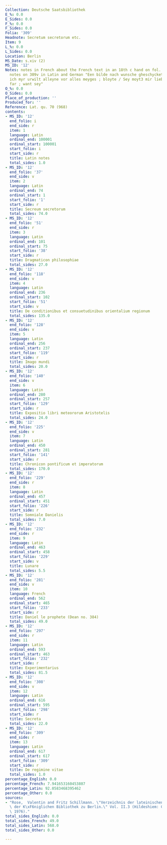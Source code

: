```yaml
---
Collection: Deutsche Saatsbibliothek
E_%: 0.0
E_Sides: 0.0
F_%: 0.0
F_Sides: 0.0
Folia: '309'
Headnote: Secretum secretorum etc.
Item: 9
L_%: 0.0
L_Sides: 0.0
Location: Berlin
MS_Date: s.xiv (2)
MS_ID: '12'
Notes: notes in French about the French text in an 18th c hand on fol. 232v; medieval
  notes on 309v in Latin and German "Een bilde nach wunsche gheschycket ghar \ hab
  ich myr urwilt alleyne vor alles meyges ; bloyte / Sey moyt3 mir lieben war ich
  far ; want sey"
O_%: 0.0
O_Sides: 0.0
Place_of_production: ''
Produced_for: ''
Reference: Lat. qu. 70 (968)
contents:
- MS_ID: '12'
  end_folio: i
  end_side: r
  item: 1
  language: Latin
  ordinal_end: 100001
  ordinal_start: 100001
  start_folio: i
  start_side: r
  title: Latin notes
  total_sides: 1.0
- MS_ID: '12'
  end_folio: '37'
  end_side: v
  item: 2
  language: Latin
  ordinal_end: 74
  ordinal_start: 1
  start_folio: '1'
  start_side: r
  title: Secreum secretorum
  total_sides: 74.0
- MS_ID: '12'
  end_folio: '51'
  end_side: r
  item: 3
  language: Latin
  ordinal_end: 101
  ordinal_start: 75
  start_folio: '38'
  start_side: r
  title: Dragmaticon philosophiae
  total_sides: 27.0
- MS_ID: '12'
  end_folio: '118'
  end_side: v
  item: 4
  language: Latin
  ordinal_end: 236
  ordinal_start: 102
  start_folio: '51'
  start_side: v
  title: De conditionibus et consuetudinibus orientalium regionum
  total_sides: 135.0
- MS_ID: '12'
  end_folio: '128'
  end_side: v
  item: 5
  language: Latin
  ordinal_end: 256
  ordinal_start: 237
  start_folio: '119'
  start_side: r
  title: Imago mundi
  total_sides: 20.0
- MS_ID: '12'
  end_folio: '140'
  end_side: v
  item: 6
  language: Latin
  ordinal_end: 280
  ordinal_start: 257
  start_folio: '129'
  start_side: r
  title: Expositio libri meteororum Aristotelis
  total_sides: 24.0
- MS_ID: '12'
  end_folio: '225'
  end_side: v
  item: 7
  language: Latin
  ordinal_end: 450
  ordinal_start: 281
  start_folio: '141'
  start_side: r
  title: Chronicon pontificum et imperatorum
  total_sides: 170.0
- MS_ID: '12'
  end_folio: '229'
  end_side: r
  item: 8
  language: Latin
  ordinal_end: 457
  ordinal_start: 451
  start_folio: '226'
  start_side: r
  title: Somniale Danielis
  total_sides: 7.0
- MS_ID: '12'
  end_folio: '232'
  end_side: r
  item: 9
  language: Latin
  ordinal_end: 463
  ordinal_start: 458
  start_folio: '229'
  start_side: v
  title: Lunare
  total_sides: 5.5
- MS_ID: '12'
  end_folio: '281'
  end_side: v
  item: 10
  language: French
  ordinal_end: 562
  ordinal_start: 465
  start_folio: '233'
  start_side: r
  title: Daniel le prophete (Dean no. 384)
  total_sides: 49.0
- MS_ID: '12'
  end_folio: '297'
  end_side: r
  item: 11
  language: Latin
  ordinal_end: 593
  ordinal_start: 463
  start_folio: '232'
  start_side: r
  title: Experimentarius
  total_sides: 81.5
- MS_ID: '12'
  end_folio: '308'
  end_side: v
  item: 12
  language: Latin
  ordinal_end: 616
  ordinal_start: 595
  start_folio: '298'
  start_side: r
  title: Secreta
  total_sides: 22.0
- MS_ID: '12'
  end_folio: '309'
  end_side: r
  item: 13
  language: Latin
  ordinal_end: 617
  ordinal_start: 617
  start_folio: '309'
  start_side: r
  title: De regimine vitae
  total_sides: 1.0
percentage_English: 0.0
percentage_French: 7.941653160453807
percentage_Latin: 92.0583468395462
percentage_Other: 0.0
sources:
- "Rose,  Valentin and Fritz Schillmann. \"Verzeichnis der lateinischen Hand- a.schriften\
  \ der K\xF6niglichen Bibliothek zu Berlin.\" Vol. II.3 (Hildeshiem: Georg Olms Verlag,\
  \ 1976)."
total_sides_English: 0.0
total_sides_French: 49.0
total_sides_Latin: 568.0
total_sides_Other: 0.0

---
```

